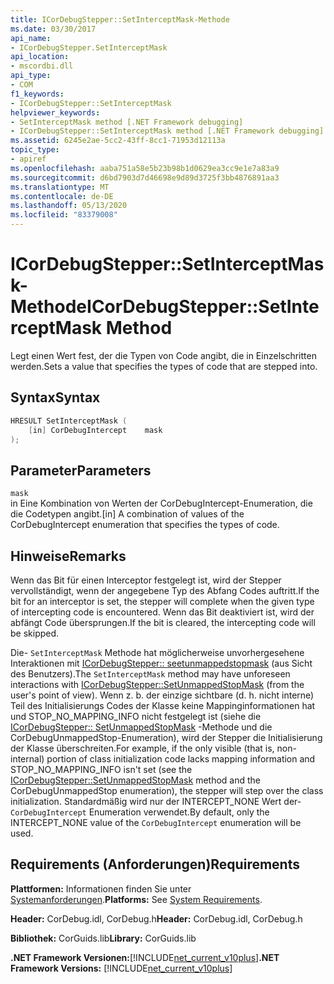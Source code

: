 ```yaml
---
title: ICorDebugStepper::SetInterceptMask-Methode
ms.date: 03/30/2017
api_name:
- ICorDebugStepper.SetInterceptMask
api_location:
- mscordbi.dll
api_type:
- COM
f1_keywords:
- ICorDebugStepper::SetInterceptMask
helpviewer_keywords:
- SetInterceptMask method [.NET Framework debugging]
- ICorDebugStepper::SetInterceptMask method [.NET Framework debugging]
ms.assetid: 6245e2ae-5cc2-43ff-8cc1-71953d12113a
topic_type:
- apiref
ms.openlocfilehash: aaba751a58e5b23b98b1d0629ea3cc9e1e7a83a9
ms.sourcegitcommit: d6bd7903d7d46698e9d89d3725f3bb4876891aa3
ms.translationtype: MT
ms.contentlocale: de-DE
ms.lasthandoff: 05/13/2020
ms.locfileid: "83379008"
---
```

# <a name="icordebugsteppersetinterceptmask-method"></a><span data-ttu-id="d1eb6-102">ICorDebugStepper::SetInterceptMask-Methode</span><span class="sxs-lookup"><span data-stu-id="d1eb6-102">ICorDebugStepper::SetInterceptMask Method</span></span>
<span data-ttu-id="d1eb6-103">Legt einen Wert fest, der die Typen von Code angibt, die in Einzelschritten werden.</span><span class="sxs-lookup"><span data-stu-id="d1eb6-103">Sets a value that specifies the types of code that are stepped into.</span></span>  
  
## <a name="syntax"></a><span data-ttu-id="d1eb6-104">Syntax</span><span class="sxs-lookup"><span data-stu-id="d1eb6-104">Syntax</span></span>  
  
```cpp  
HRESULT SetInterceptMask (  
    [in] CorDebugIntercept    mask  
);  
```  
  
## <a name="parameters"></a><span data-ttu-id="d1eb6-105">Parameter</span><span class="sxs-lookup"><span data-stu-id="d1eb6-105">Parameters</span></span>  
 `mask`  
 <span data-ttu-id="d1eb6-106">in Eine Kombination von Werten der CorDebugIntercept-Enumeration, die die Codetypen angibt.</span><span class="sxs-lookup"><span data-stu-id="d1eb6-106">[in] A combination of values of the CorDebugIntercept enumeration that specifies the types of code.</span></span>  
  
## <a name="remarks"></a><span data-ttu-id="d1eb6-107">Hinweise</span><span class="sxs-lookup"><span data-stu-id="d1eb6-107">Remarks</span></span>  
 <span data-ttu-id="d1eb6-108">Wenn das Bit für einen Interceptor festgelegt ist, wird der Stepper vervollständigt, wenn der angegebene Typ des Abfang Codes auftritt.</span><span class="sxs-lookup"><span data-stu-id="d1eb6-108">If the bit for an interceptor is set, the stepper will complete when the given type of intercepting code is encountered.</span></span> <span data-ttu-id="d1eb6-109">Wenn das Bit deaktiviert ist, wird der abfängt Code übersprungen.</span><span class="sxs-lookup"><span data-stu-id="d1eb6-109">If the bit is cleared, the intercepting code will be skipped.</span></span>  
  
 <span data-ttu-id="d1eb6-110">Die- `SetInterceptMask` Methode hat möglicherweise unvorhergesehene Interaktionen mit [ICorDebugStepper:: seetunmappedstopmask](icordebugstepper-setunmappedstopmask-method.md) (aus Sicht des Benutzers).</span><span class="sxs-lookup"><span data-stu-id="d1eb6-110">The `SetInterceptMask` method may have unforeseen interactions with [ICorDebugStepper::SetUnmappedStopMask](icordebugstepper-setunmappedstopmask-method.md) (from the user's point of view).</span></span> <span data-ttu-id="d1eb6-111">Wenn z. b. der einzige sichtbare (d. h. nicht interne) Teil des Initialisierungs Codes der Klasse keine Mappinginformationen hat und STOP_NO_MAPPING_INFO nicht festgelegt ist (siehe die [ICorDebugStepper:: SetUnmappedStopMask](icordebugstepper-setunmappedstopmask-method.md) -Methode und die CorDebugUnmappedStop-Enumeration), wird der Stepper die Initialisierung der Klasse überschreiten.</span><span class="sxs-lookup"><span data-stu-id="d1eb6-111">For example, if the only visible (that is, non-internal) portion of class initialization code lacks mapping information and STOP_NO_MAPPING_INFO isn't set (see the [ICorDebugStepper::SetUnmappedStopMask](icordebugstepper-setunmappedstopmask-method.md) method and the CorDebugUnmappedStop enumeration), the stepper will step over the class initialization.</span></span> <span data-ttu-id="d1eb6-112">Standardmäßig wird nur der INTERCEPT_NONE Wert der- `CorDebugIntercept` Enumeration verwendet.</span><span class="sxs-lookup"><span data-stu-id="d1eb6-112">By default, only the INTERCEPT_NONE value of the `CorDebugIntercept` enumeration will be used.</span></span>  
  
## <a name="requirements"></a><span data-ttu-id="d1eb6-113">Requirements (Anforderungen)</span><span class="sxs-lookup"><span data-stu-id="d1eb6-113">Requirements</span></span>  
 <span data-ttu-id="d1eb6-114">**Plattformen:** Informationen finden Sie unter [Systemanforderungen](../../get-started/system-requirements.md).</span><span class="sxs-lookup"><span data-stu-id="d1eb6-114">**Platforms:** See [System Requirements](../../get-started/system-requirements.md).</span></span>  
  
 <span data-ttu-id="d1eb6-115">**Header:** CorDebug.idl, CorDebug.h</span><span class="sxs-lookup"><span data-stu-id="d1eb6-115">**Header:** CorDebug.idl, CorDebug.h</span></span>  
  
 <span data-ttu-id="d1eb6-116">**Bibliothek:** CorGuids.lib</span><span class="sxs-lookup"><span data-stu-id="d1eb6-116">**Library:** CorGuids.lib</span></span>  
  
 <span data-ttu-id="d1eb6-117">**.NET Framework Versionen:**[!INCLUDE[net_current_v10plus](../../../../includes/net-current-v10plus-md.md)]</span><span class="sxs-lookup"><span data-stu-id="d1eb6-117">**.NET Framework Versions:** [!INCLUDE[net_current_v10plus](../../../../includes/net-current-v10plus-md.md)]</span></span>
